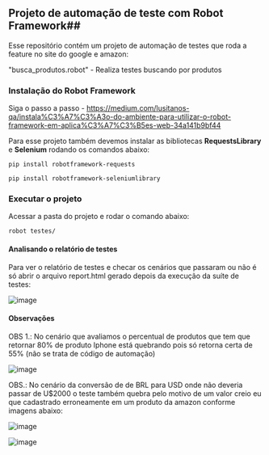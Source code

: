 ## Projeto de automação de teste com Robot Framework##

Esse repositório contém um projeto de automação de testes que roda a feature no site do google e amazon:

 "busca_produtos.robot" - Realiza testes buscando por produtos 

### Instalação do Robot Framework ###
Siga o passo a passo - https://medium.com/lusitanos-qa/instala%C3%A7%C3%A3o-do-ambiente-para-utilizar-o-robot-framework-em-aplica%C3%A7%C3%B5es-web-34a141b9bf44 

Para esse projeto também devemos instalar as bibliotecas **RequestsLibrary** e **Selenium** rodando os comandos abaixo:

```shell
pip install robotframework-requests

pip install robotframework-seleniumlibrary
```

### Executar o projeto ###

Acessar a pasta do projeto e rodar o comando abaixo:

```shell
robot testes/
```

#### Analisando o relatório de testes ####

Para ver o relatório de testes e checar os cenários que passaram ou não é só abrir o arquivo report.html gerado depois da execução da suíte de testes:

![image](https://github.com/thiagoalanjs/busca_iphone/assets/32438113/0c654a56-5f84-4073-9f3d-ab4aa1b07310)


#### Observações ####

OBS 1.: No cenário que avaliamos o percentual de produtos que tem que retornar 80% de produto Iphone está quebrando pois só retorna certa de 55% (não se trata de código de automação)

![image](https://github.com/thiagoalanjs/desafio_avancado/assets/32438113/c9fd2ec3-70d1-433c-8c63-512425eeae57)

OBS.: No cenário da conversão de de BRL para USD onde não deveria passar de U$2000 o teste também quebra pelo motivo de um valor creio eu que cadastrado erroneamente em um produto da amazon conforme imagens abaixo:

![image](https://github.com/thiagoalanjs/desafio_avancado/assets/32438113/fcd7689a-5014-4fe2-abca-d5afb6a082da)

![image](https://github.com/thiagoalanjs/desafio_avancado/assets/32438113/2ec75a7f-d519-4508-802e-bb550b41ccfa)


